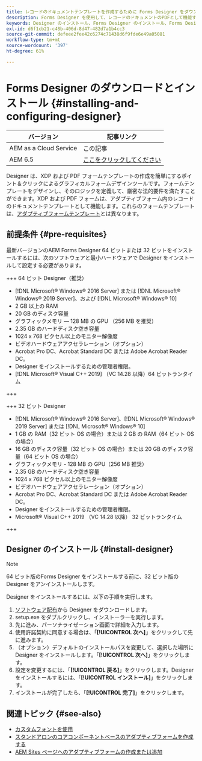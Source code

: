 ```yaml
---
title: レコードのドキュメントテンプレートを作成するために Forms Designer をダウンロードしてインストールする方法
description: Forms Designer を使用して、レコードのドキュメントのPDFとして機能する XDP およびテンプレートフォームテンプレートを作成します。
keywords: Designer のインストール、Forms Designer のインストール、Forms Designer のインストール要件
exl-id: d6f1cb21-c48b-406d-8d47-482d7a1b4cc3
source-git-commit: defeee2fee42c6274c71438d6f9fde6e49a05081
workflow-type: tm+mt
source-wordcount: '397'
ht-degree: 61%

---
```


# Forms Designer のダウンロードとインストール {#installing-and-configuring-designer}

| バージョン | 記事リンク |
| -------- | ---------------------------- |
| AEM as a Cloud Service | この記事 |
| AEM 6.5 | [ここをクリックしてください](https://experienceleague.adobe.com/docs/experience-manager-65/forms/install-aem-forms/jee-installation/installing-configuring-designer.html) |

Designer は、XDP および PDF フォームテンプレートの作成を簡単にするポイント＆クリックによるグラフィカルフォームデザインツールです。フォームテンプレートをデザインし、そのロジックを定義して、厳密な法的要件を満たすことができます。XDP および PDF フォームは、アダプティブフォーム内のレコードのドキュメントテンプレートとして機能します。これらのフォームテンプレートは、[アダプティブフォームテンプレート](template-editor.md)とは異なります。

## 前提条件 {#pre-requisites}

最新バージョンのAEM Forms Designer 64 ビットまたは 32 ビットをインストールするには、次のソフトウェアと最小ハードウェアで Designer をインストールして設定する必要があります。

+++ 64 ビット Designer（推奨）

* [!DNL Microsoft® Windows® 2016 Server] または [!DNL Microsoft® Windows® 2019 Server]、および [!DNL Microsoft® Windows® 10]
* 2 GB 以上の RAM
* 20 GB のディスク容量
* グラフィックメモリ — 128 MB の GPU （256 MB を推奨）
* 2.35 GB のハードディスク空き容量
* 1024 x 768 ピクセル以上のモニター解像度
* ビデオハードウェアアクセラレーション（オプション）
* Acrobat Pro DC、Acrobat Standard DC または Adobe Acrobat Reader DC。
* Designer をインストールするための管理者権限。
* [!DNL Microsoft® Visual C++ 2019] （VC 14.28 以降）64 ビットランタイム

+++

+++ 32 ビット Designer

* [!DNL Microsoft® Windows® 2016 Server]、[!DNL Microsoft® Windows® 2019 Server] または [!DNL Microsoft® Windows® 10]
* 1 GB の RAM（32 ビット OS の場合）または 2 GB の RAM（64 ビット OS の場合）
* 16 GB のディスク容量（32 ビット OS の場合）または 20 GB のディスク容量（64 ビット OS の場合）
* グラフィックメモリ - 128 MB の GPU（256 MB 推奨）
* 2.35 GB のハードディスク空き容量
* 1024 x 768 ピクセル以上のモニター解像度
* ビデオハードウェアアクセラレーション（オプション）
* Acrobat Pro DC、Acrobat Standard DC または Adobe Acrobat Reader DC。
* Designer をインストールするための管理者権限。
* Microsoft® Visual C++ 2019 （VC 14.28 以降） 32 ビットランタイム

+++

## Designer のインストール {#install-designer}

>[!NOTE]
>
> 64 ビット版のForms Designer をインストールする前に、32 ビット版の Designer をアンインストールします。

Designer をインストールするには、以下の手順を実行します。

1. [ソフトウェア配布](https://experience.adobe.com/downloads)から Designer をダウンロードします。
1. setup.exe をダブルクリックし、インストーラーを実行します。
1. 先に進み、パーソナライゼーション画面で詳細を入力します。
1. 使用許諾契約に同意する場合は、「**[!UICONTROL 次へ]**」をクリックして先に進みます。
1. （オプション）デフォルトのインストールパスを変更して、選択した場所に Designer をインストールします。「**[!UICONTROL 次へ]**」をクリックします。
1. 設定を変更するには、「**[!UICONTROL 戻る]**」をクリックします。Designer をインストールするには、「**[!UICONTROL インストール]**」をクリックします。
1. インストールが完了したら、「**[!UICONTROL 完了]**」をクリックします。

## 関連トピック {#see-also}

* [カスタムフォントを使用](/help/forms/use-custom-fonts.md)
* [スタンドアロンのコアコンポーネントベースのアダプティブフォームを作成する](/help/forms/creating-adaptive-form-core-components.md)
* [AEM Sites ページへのアダプティブフォームの作成または追加](/help/forms/create-or-add-an-adaptive-form-to-aem-sites-page.md)
